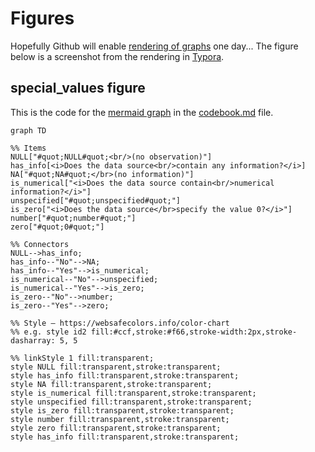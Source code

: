 # Figures

Hopefully Github will enable [rendering of graphs](https://github.com/github/markup/issues/533) one day... The figure below is a screenshot from the rendering in [Typora](https://typora.io).

## special_values figure

This is the code for the  [mermaid graph]( https://mermaidjs.github.io) in the [codebook.md](../../codebook.md) file. 



```mermaid
graph TD

%% Items
NULL["#quot;NULL#quot;<br/>(no observation)"]
has_info[<i>Does the data source<br/>contain any information?</i>]
NA["#quot;NA#quot;</br>(no information)"]
is_numerical["<i>Does the data source contain<br/>numerical information?</i>"]
unspecified["#quot;unspecified#quot;"]
is_zero["<i>Does the data source</br>specify the value 0?</i>"]
number["#quot;number#quot;"]
zero["#quot;0#quot;"]

%% Connectors
NULL-->has_info;
has_info--"No"-->NA;
has_info--"Yes"-->is_numerical;
is_numerical--"No"-->unspecified;
is_numerical--"Yes"-->is_zero;
is_zero--"No"-->number;
is_zero--"Yes"-->zero;

%% Style – https://websafecolors.info/color-chart
%% e.g. style id2 fill:#ccf,stroke:#f66,stroke-width:2px,stroke-dasharray: 5, 5

%% linkStyle 1 fill:transparent;
style NULL fill:transparent,stroke:transparent;
style has_info fill:transparent,stroke:transparent;
style NA fill:transparent,stroke:transparent;
style is_numerical fill:transparent,stroke:transparent;
style unspecified fill:transparent,stroke:transparent;
style is_zero fill:transparent,stroke:transparent;
style number fill:transparent,stroke:transparent;
style zero fill:transparent,stroke:transparent;
style has_info fill:transparent,stroke:transparent;
```
















